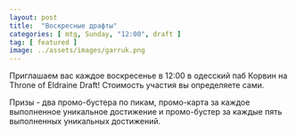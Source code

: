 ```yaml
---
layout: post
title:  "Воскресные драфты"
categories: [ mtg, Sunday, "12:00", draft ]
tag: [ featured ]
image: ../assets/images/garruk.png
---
```

Приглашаем вас каждое воскресенье в 12:00 в одесский паб Корвин на Throne of Eldraine Draft!
Стоимость участия вы определяете сами.

Призы - два промо-бустера по пикам, промо-карта за каждое выполненное уникальное достижение и промо-бустер за каждые пять выполненных уникальных достижений.